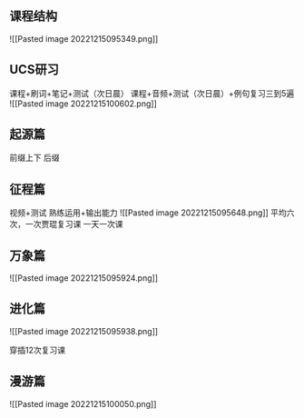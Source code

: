 ## 课程结构
![[Pasted image 20221215095349.png]]


## UCS研习
课程+刷词+笔记+测试（次日晨）
课程+音频+测试（次日晨）+例句复习三到5遍
![[Pasted image 20221215100602.png]]


## 起源篇
前缀上下
后缀

## 征程篇
视频+测试
熟练运用+输出能力
![[Pasted image 20221215095648.png]]
平均六次，一次贾琨复习课
一天一次课

## 万象篇
![[Pasted image 20221215095924.png]]

## 进化篇
![[Pasted image 20221215095938.png]]

穿插12次复习课

## 漫游篇
![[Pasted image 20221215100050.png]]

